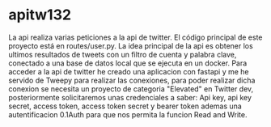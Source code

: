 # apitw132

La api realiza varias peticiones a la api de twitter. El código principal de este proyecto está en routes/user.py.
La idea principal de la api es obtener los ultimos resultados de tweets con un filtro de cuenta y palabra clave, conectado a una base de datos local que se ejecuta en un docker.
Para acceder a la api de twitter he creado una aplicacion con fastapi y me he servido de Tweepy para realizar las conexiones, para poder realizar dicha conexion se necesita un proyecto de categoria "Elevated" en Twitter dev, posteriormente solicitaremos unas credenciales a saber: Api key, api key secret, access token, access token secret y bearer token ademas una autentificacion 0.1Auth para que nos permita la funcion Read and Write.
